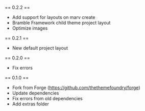 == 0.2.2 ==
- Add support for layouts on marv create
- Bramble Framework child theme project layout
- Optimize images

== 0.2.1 ==
- New default project layout

== 0.2.0 ==
- Fix errors

== 0.1.0 ==
- Fork from Forge (https://github.com/thethemefoundry/forge)
- Update dependencies
- Fix errors from old dependencies
- Add extras folder